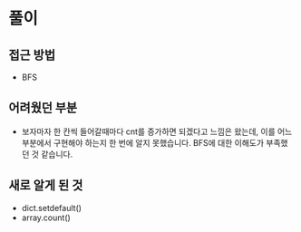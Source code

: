 풀이
====
접근 방법
----------------------
* BFS

어려웠던 부분
----------------------
* 보자마자 한 칸씩 들어갈때마다 cnt를 증가하면 되겠다고 느낌은 왔는데, 이를 어느 부분에서 구현해야 하는지 한 번에 알지 못했습니다. BFS에 대한 이해도가 부족했던 것 같습니다.

새로 알게 된 것
----------------------
* dict.setdefault()
* array.count()

